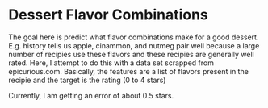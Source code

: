 # Dessert Flavor Combinations
The goal here is predict what flavor combinations make for a good dessert. E.g. history tells us apple, cinammon, and nutmeg pair well because a large number of recipies use these flavors and these recipies are generally well rated. Here, I attempt to do this with a data set scrapped from epicurious.com. Basically, the features are a list of flavors present in the recipie and the target is the rating (0 to 4 stars)

Currently, I am getting an error of about 0.5 stars.
